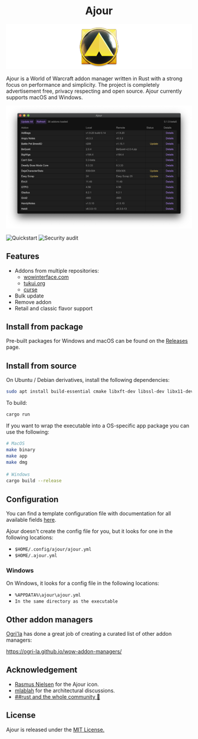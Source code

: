 <h1 align="center">Ajour</h1>

![](./resources/screenshots/ajour-banner.png)

Ajour is a World of Warcraft addon manager written in Rust with a strong focus on performance and simplicity. The project is completely advertisement free, privacy respecting and open source. Ajour currently supports macOS and Windows.

<p align="center">
  <img width="600"
       alt="Ajour"
       src="./resources/screenshots/ajour-0.1.0-1.png">
</p>

![Quickstart](https://github.com/casperstorm/ajour/workflows/Quickstart/badge.svg)
![Security audit](https://github.com/casperstorm/ajour/workflows/Security%20audit/badge.svg)

## Features

- Addons from multiple repositories:
  - [wowinterface.com](https://www.wowinterface.com/addons.php)
  - [tukui.org](https://www.tukui.org/)
  - [curse](https://www.curseforge.com/wow/addons)
- Bulk update
- Remove addon
- Retail and classic flavor support

## Install from package

Pre-built packages for Windows and macOS can be found on the [Releases](https://github.com/casperstorm/ajour/releases) page.

## Install from source

On Ubuntu / Debian derivatives, install the following dependencies:

```sh
sudo apt install build-essential cmake libxft-dev libssl-dev libx11-dev
```

To build:

```sh
cargo run
```

If you want to wrap the executable into a OS-specific app package you can use the following:

```sh
# MacOS
make binary
make app
make dmg

# Windows
cargo build --release
```

## Configuration

You can find a template configuration file with documentation for all available fields [here](./ajour.yml).

Ajour doesn't create the config file for you, but it looks for one in the following locations:

- `$HOME/.config/ajour/ajour.yml`
- `$HOME/.ajour.yml`

### Windows

On Windows, it looks for a config file in the following locations:

- `%APPDATA%\ajour\ajour.yml`
- `In the same directory as the executable`

## Other addon managers

[Ogri'la](https://github.com/ogri-la) has done a great job of creating a curated list of other addon managers:

https://ogri-la.github.io/wow-addon-managers/

## Acknowledgement

- [Rasmus Nielsen](https://rasmusnielsen.dk/) for the Ajour icon.
- [mlablah](https://github.com/mlablah) for the architectural discussions.
- [##rust and the whole community 🦀](https://webchat.freenode.net/?channels=##rust)

## License

Ajour is released under the [MIT License.](https://github.com/casperstorm/ajour/blob/master/LICENSE)
